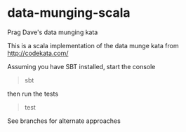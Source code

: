 data-munging-scala
==================

Prag Dave's data munging kata

This is a scala implementation of the data munge kata from http://codekata.com/

Assuming you have SBT installed, start the console

> sbt

then run the tests

> test

See branches for alternate approaches

